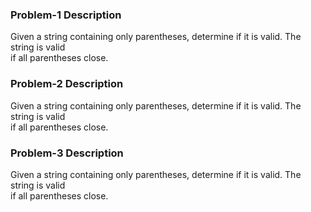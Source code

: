 ### Problem-1 Description

Given a string containing only parentheses,
determine if it is valid. The string is valid  
if all parentheses close.

### Problem-2 Description

Given a string containing only parentheses,
determine if it is valid. The string is valid  
if all parentheses close.

### Problem-3 Description

Given a string containing only parentheses,
determine if it is valid. The string is valid  
if all parentheses close.
